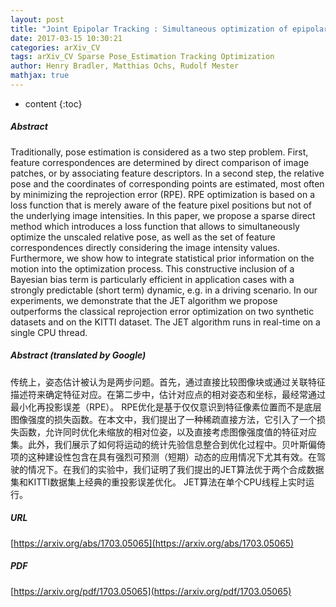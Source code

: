 ```yaml
---
layout: post
title: "Joint Epipolar Tracking : Simultaneous optimization of epipolar geometry and feature correspondences"
date: 2017-03-15 10:30:21
categories: arXiv_CV
tags: arXiv_CV Sparse Pose_Estimation Tracking Optimization
author: Henry Bradler, Matthias Ochs, Rudolf Mester
mathjax: true
---
```


* content
{:toc}

##### Abstract
Traditionally, pose estimation is considered as a two step problem. First, feature correspondences are determined by direct comparison of image patches, or by associating feature descriptors. In a second step, the relative pose and the coordinates of corresponding points are estimated, most often by minimizing the reprojection error (RPE). RPE optimization is based on a loss function that is merely aware of the feature pixel positions but not of the underlying image intensities. In this paper, we propose a sparse direct method which introduces a loss function that allows to simultaneously optimize the unscaled relative pose, as well as the set of feature correspondences directly considering the image intensity values. Furthermore, we show how to integrate statistical prior information on the motion into the optimization process. This constructive inclusion of a Bayesian bias term is particularly efficient in application cases with a strongly predictable (short term) dynamic, e.g. in a driving scenario. In our experiments, we demonstrate that the JET algorithm we propose outperforms the classical reprojection error optimization on two synthetic datasets and on the KITTI dataset. The JET algorithm runs in real-time on a single CPU thread.

##### Abstract (translated by Google)
传统上，姿态估计被认为是两步问题。首先，通过直接比较图像块或通过关联特征描述符来确定特征对应。在第二步中，估计对应点的相对姿态和坐标，最经常通过最小化再投影误差（RPE）。 RPE优化是基于仅仅意识到特征像素位置而不是底层图像强度的损失函数。在本文中，我们提出了一种稀疏直接方法，它引入了一个损失函数，允许同时优化未缩放的相对位姿，以及直接考虑图像强度值的特征对应集。此外，我们展示了如何将运动的统计先验信息整合到优化过程中。贝叶斯偏倚项的这种建设性包含在具有强烈可预测（短期）动态的应用情况下尤其有效。在驾驶的情况下。在我们的实验中，我们证明了我们提出的JET算法优于两个合成数据集和KITTI数据集上经典的重投影误差优化。 JET算法在单个CPU线程上实时运行。

##### URL
[https://arxiv.org/abs/1703.05065](https://arxiv.org/abs/1703.05065)

##### PDF
[https://arxiv.org/pdf/1703.05065](https://arxiv.org/pdf/1703.05065)

